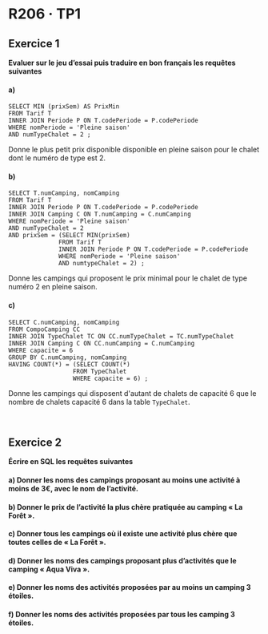 # R206 · TP1

## Exercice 1

**Evaluer sur le jeu d’essai puis traduire en bon français les requêtes suivantes**

#### a)

    SELECT MIN (prixSem) AS PrixMin
    FROM Tarif T
    INNER JOIN Periode P ON T.codePeriode = P.codePeriode
    WHERE nomPeriode = 'Pleine saison'
    AND numTypeChalet = 2 ;

Donne le plus petit prix disponible disponible en pleine saison pour le chalet dont le numéro de type est 2.

#### b)

    SELECT T.numCamping, nomCamping
    FROM Tarif T
    INNER JOIN Periode P ON T.codePeriode = P.codePeriode
    INNER JOIN Camping C ON T.numCamping = C.numCamping
    WHERE nomPeriode = 'Pleine saison'
    AND numTypeChalet = 2
    AND prixSem = (SELECT MIN(prixSem)
                  FROM Tarif T
                  INNER JOIN Periode P ON T.codePeriode = P.codePeriode
                  WHERE nomPeriode = 'Pleine saison'
                  AND numtypeChalet = 2) ;

Donne les campings qui proposent le prix minimal pour le chalet de type numéro 2 en pleine saison.

#### c)

    SELECT C.numCamping, nomCamping
    FROM CompoCamping CC
    INNER JOIN TypeChalet TC ON CC.numTypeChalet = TC.numTypeChalet
    INNER JOIN Camping C ON CC.numCamping = C.numCamping
    WHERE capacite = 6
    GROUP BY C.numCamping, nomCamping
    HAVING COUNT(*) = (SELECT COUNT(*)
                      FROM TypeChalet
                      WHERE capacite = 6) ;

Donne les campings qui disposent d'autant de chalets de capacité 6 que le nombre de chalets capacité 6 dans la table ```TypeChalet```.

<br>

## Exercice 2

**Écrire en SQL les requêtes suivantes**

#### a) Donner les noms des campings proposant au moins une activité à moins de 3€, avec le nom de l’activité.



#### b) Donner le prix de l’activité la plus chère pratiquée au camping « La Forêt ».



#### c) Donner tous les campings où il existe une activité plus chère que toutes celles de « La Forêt ».



#### d) Donner les noms des campings proposant plus d’activités que le camping « Aqua Viva ».



#### e) Donner les noms des activités proposées par au moins un camping 3 étoiles.



#### f) Donner les noms des activités proposées par tous les camping 3 étoiles.



